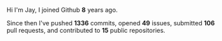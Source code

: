 Hi I'm Jay, I joined Github **8** years ago.

Since then I've pushed **1336** commits, opened **49** issues, submitted **106** pull requests, and contributed to **15** public repositories.
